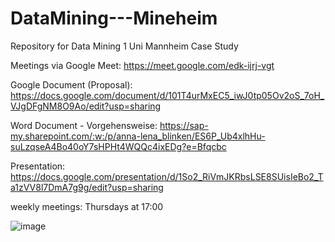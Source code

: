 # DataMining---Mineheim

Repository for Data Mining 1 Uni Mannheim Case Study

Meetings via Google Meet: https://meet.google.com/edk-ijrj-vgt

Google Document (Proposal): https://docs.google.com/document/d/101T4urMxEC5_iwJ0tp05Ov2oS_7oH_VJgDFgNM8O9Ao/edit?usp=sharing

Word Document - Vorgehensweise: https://sap-my.sharepoint.com/:w:/p/anna-lena_blinken/ES6P_Ub4xlhHu-suLzqseA4Bo40oY7sHPHt4WQQc4ixEDg?e=Bfqcbc

Presentation: https://docs.google.com/presentation/d/1So2_RiVmJKRbsLSE8SUisIeBo2_Ta1zVV8l7DmA7g9g/edit?usp=sharing

weekly meetings: Thursdays at 17:00

![image](https://user-images.githubusercontent.com/51033307/142470304-1a7fe156-87d9-4041-b2e8-e5b8f7a186ff.png)
